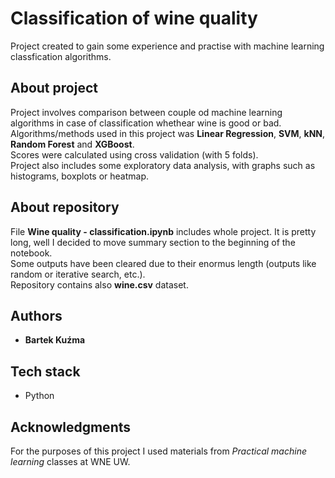 # Classification of wine quality

Project created to gain some experience and practise with machine learning classfication algorithms.

## About project

Project involves comparison between couple od machine learning algorithms in case of classification whethear wine is good or bad.  
Algorithms/methods used in this project was <b>Linear Regression</b>, <b>SVM</b>, <b>kNN</b>, <b>Random Forest</b> and <b>XGBoost</b>.  
Scores were calculated using cross validation (with 5 folds).  
Project also includes some exploratory data analysis, with graphs such as histograms, boxplots or heatmap.

## About repository

File <b>Wine quality - classification.ipynb</b> includes whole project. It is pretty long, well I decided to move summary section to the beginning of the notebook.  
Some outputs have been cleared due to their enormus length (outputs like random or iterative search, etc.).  
Repository contains also <b>wine.csv</b> dataset.

## Authors

* **Bartek Kuźma** 

## Tech stack

* Python

## Acknowledgments

For the purposes of this project I used materials from <i>Practical machine learning</i> classes at WNE UW.
